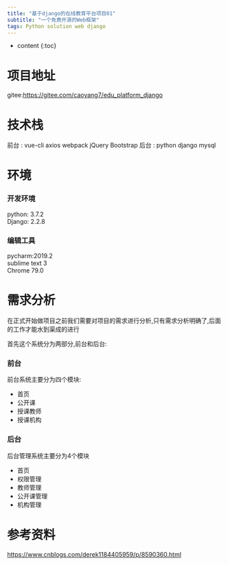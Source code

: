 ```yaml
---
title: "基于django的在线教育平台项目01"
subtitle: "一个免费开源的Web框架"
tags: Python solution web django
---
```




* content
{:toc}



# 项目地址
gitee:https://gitee.com/caoyang7/edu_platform_django




# 技术栈
前台 : vue-cli axios webpack jQuery Bootstrap
后台 : python django mysql
# 环境
### 开发环境
python:  3.7.2  
Django: 2.2.8
### 编辑工具
pycharm:2019.2  
sublime text 3  
Chrome  79.0  



# 需求分析

在正式开始做项目之前我们需要对项目的需求进行分析,只有需求分析明确了,后面的工作才能水到渠成的进行

首先这个系统分为两部分,前台和后台:
### 前台
前台系统主要分为四个模块:
- 首页
- 公开课
- 授课教师
- 授课机构
### 后台
后台管理系统主要分为4个模块
- 首页
- 权限管理
- 教师管理
- 公开课管理
- 机构管理
 



# 参考资料

https://www.cnblogs.com/derek1184405959/p/8590360.html